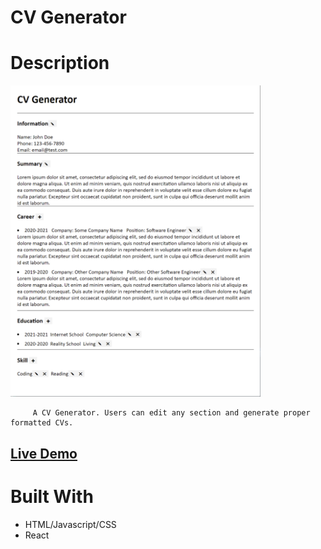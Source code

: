 # CV Generator

# Description

[<img alt="" width="400px" src="public/example.png" />](https://samgliu.github.io/CV_Generator/)

         A CV Generator. Users can edit any section and generate proper formatted CVs.

[<h2>Live Demo</h2>](https://samgliu.github.io/CV_Generator/)

# Built With

-   HTML/Javascript/CSS
-   React
